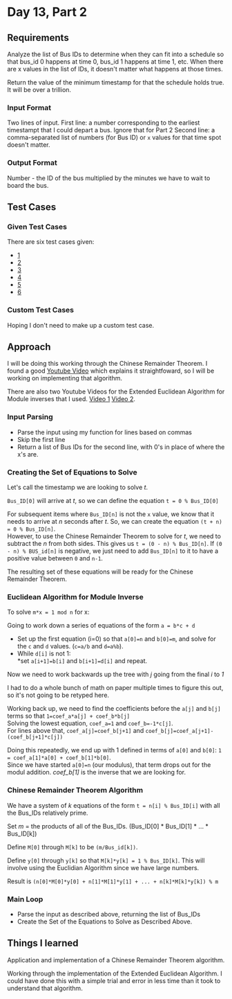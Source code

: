 # Day 13, Part 2 #

## Requirements ##

Analyze the list of Bus IDs to determine when they can fit into a schedule so that bus_id 0 happens at time 0, bus_id 1 happens at time 1, etc. When there are x values in the list of IDs, it doesn't matter what happens at those times.

Return the value of the minimum timestamp for that the schedule holds true. It will be over a trillion.

### Input Format ###

Two lines of input.
First line: a number corresponding to the earliest timestampt that I could depart a bus. Ignore that for Part 2
Second line: a comma-separated list of numbers (for Bus ID) or `x` values for that time spot doesn't matter.

### Output Format ###

Number - the ID of the bus multiplied by the minutes we have to wait to board the bus.

## Test Cases ##

### Given Test Cases ###

There are six test cases given:
* [1](../data/test_cases/day13_test1.txt)
* [2](../data/test_cases/day13_test2.txt)
* [3](../data/test_cases/day13_test3.txt)
* [4](../data/test_cases/day13_test4.txt)
* [5](../data/test_cases/day13_test5.txt)
* [6](../data/test_cases/day13_test6.txt)

### Custom Test Cases ###

Hoping I don't need to make up a custom test case.

## Approach ##

I will be doing this working through the Chinese Remainder Theorem. I found a good [Youtube Video](https://www.youtube.com/watch?v=2-tdwLqyaKo) which explains it straightfoward, so I will be working on implementing that algorithm.

There are also two Youtube Videos for the Extended Euclidean Algorithm for Module inverses that I used. [Video 1](https://www.youtube.com/watch?v=shaQZg8bqUM)  [Video 2](https://www.youtube.com/watch?v=fz1vxq5ts5I).


### Input Parsing ###
* Parse the input using my function for lines based on commas
* Skip the first line
* Return a list of Bus IDs for the second line, with 0's in place of where the x's are.

### Creating the Set of Equations to Solve ###

Let's call the timestamp we are looking to solve *t*.  

`Bus_ID[0]` will arrive at *t*, so we can define the equation `t = 0 % Bus_ID[0]`  

For subsequent items where `Bus_ID[n]` is not the `x` value, we know that it needs to arrive at *n* seconds after *t*. So, we can create the equation `(t + n) = 0 % Bus_ID[n]`.  
However, to use the Chinese Remainder Theorem to solve for *t*, we need to subtract the *n* from both sides. This gives us `t = (0 - n) % Bus_ID[n]`. If `(0 - n) % BUS_id[n]` is negative, we just need to add `Bus_ID[n]` to it to have a positive value between `0` and `n-1`.

The resulting set of these equations will be ready for the Chinese Remainder Theorem.

### Euclidean Algorithm for Module Inverse ###

To solve `m*x = 1 mod n` for x:  

Going to work down a series of equations of the form `a = b*c + d`

* Set up the first equation (i=0) so that `a[0]=n` and `b[0]=m`, and solve for the `c` and `d` values. (`c=a/b` and `d=a%b`).  
* While `d[i]` is not 1:  
    *set `a[i+1]=b[i]` and `b[i+1]=d[i]` and repeat.


Now we need to work backwards up the tree with *j* going from the final *i* to *1*

I had to do a whole bunch of math on paper multiple times to figure this out, so it's not going to be retyped here.

Working back up, we need to find the coefficients before the `a[j]` and `b[j]` terms so that `1=coef_a*a[j] + coef_b*b[j]`  
Solving the lowest equation, `coef_a=1` and `coef_b=-1*c[j]`.  
For lines above that, `coef_a[j]=coef_b[j+1]` and `coef_b[j]=coef_a[j+1]-(coef_b[j+1]*c[j])`

Doing this repeatedly, we end up with 1 defined in terms of `a[0]` and `b[0]`: `1 = coef_a[1]*a[0] + coef_b[1]*b[0]`.  
Since we have started `a[0]=n` (our modulus), that term drops out for the modul addition. *coef_b[1]* is the inverse that we are looking for.

### Chinese Remainder Theorem Algorithm ###

We have a system of *k* equations of the form `t = n[i] % Bus_ID[i]` with all the Bus_IDs relatively prime.  

Set *m* = the products of all of the Bus_IDs. (Bus_ID[0] * Bus_ID[1] * ... * Bus_ID[k])  

Define `M[0]` through `M[k]` to be `(m/Bus_id[k])`.  

Define `y[0]` through `y[k]` so that `M[k]*y[k] = 1 % Bus_ID[k]`. This will involve using the Euclidian Algorithm since we have large numbers.

Result is `(n[0]*M[0]*y[0] + n[1]*M[1]*y[1] + ... + n[k]*M[k]*y[k]) % m`

### Main Loop ###
* Parse the input as described above, returning the list of Bus_IDs
* Create the Set of the Equations to Solve as Described Above.

## Things I learned ##

Application and implementation of a Chinese Remainder Theorem algorithm.

Working through the implementation of the Extended Euclidean Algorithm. I could have done this with a simple trial and error in less time than it took to understand that algorithm.

